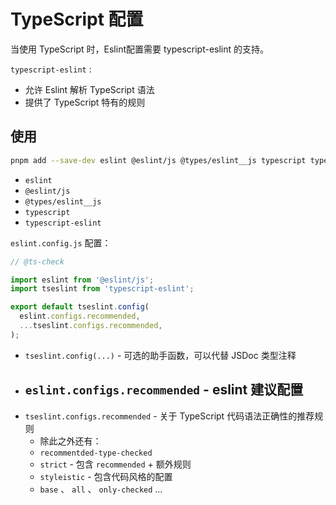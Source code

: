 # TypeScript 配置

当使用 TypeScript 时，Eslint配置需要 typescript-eslint 的支持。

`typescript-eslint` :

- 允许 Eslint 解析 TypeScript 语法
- 提供了 TypeScript 特有的规则

## 使用

```bash
pnpm add --save-dev eslint @eslint/js @types/eslint__js typescript typescript-eslint
```

- `eslint`
- `@eslint/js`
- `@types/eslint__js`
- `typescript`
- `typescript-eslint`

`eslint.config.js` 配置：

```jsx
// @ts-check

import eslint from '@eslint/js';
import tseslint from 'typescript-eslint';

export default tseslint.config(
  eslint.configs.recommended,
  ...tseslint.configs.recommended,
);
```

- `tseslint.config(...)` - 可选的助手函数，可以代替 JSDoc 类型注释
- `eslint.configs.recommended` - eslint 建议配置
    - 
- `tseslint.configs.recommended` - 关于 TypeScript 代码语法正确性的推荐规则
    - 除此之外还有：
    - `recommentded-type-checked`
    - `strict`  - 包含 `recommended` + 额外规则
    - `styleistic`  - 包含代码风格的配置
    - `base` 、 `all` 、 `only-checked` …